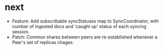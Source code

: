 # next

- Feature: Add subscribable syncStatuses map to SyncCoordinator, with number of
  ingested docs and 'caught up' status of each syncing session.
- Patch: Common shares between peers are re-established whenever a Peer's set of
  replicas chages.
